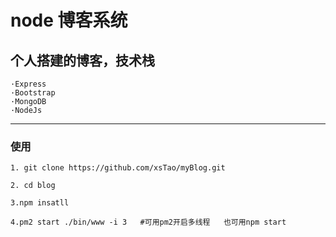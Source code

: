 # node 博客系统

## 个人搭建的博客，技术栈

```
·Express
·Bootstrap
·MongoDB
·NodeJs
```
-----------
### 使用

```
1. git clone https://github.com/xsTao/myBlog.git

2. cd blog

3.npm insatll 

4.pm2 start ./bin/www -i 3   #可用pm2开启多线程   也可用npm start
```

